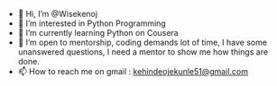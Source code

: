 - 👋 Hi, I’m @Wisekenoj
- 👀 I’m interested in Python Programming 
- 🌱 I’m currently learning Python on Cousera 
- 💞️ I’m open to mentorship, coding demands lot  of time, I have some unanswered questions, I need a mentor to show me how things are done.
- 📫 How to reach me on gmail : kehindeojekunle51@gmail.com

<!---
Wisekenoj/Wisekenoj is a ✨ special ✨ repository because its `README.md` (this file) appears on your GitHub profile.
You can click the Preview link to take a look at your changes.
--->
